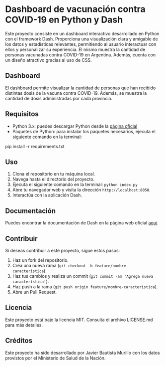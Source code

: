 # Dashboard de vacunación contra COVID-19 en Python y Dash

Este proyecto consiste en un dashboard interactivo desarrollado en Python con el framework Dash. Proporciona una visualización clara y amigable de los datos y estadísticas relevantes, permitiendo al usuario interactuar con ellos y personalizar su experiencia. El mismo muestra la cantidad de personas vacunadas contra COVID-19 en Argentina. Además, cuenta con un diseño atractivo gracias al uso de CSS.

## Dashboard

El dashboard permite visualizar la cantidad de personas que han recibido distintas dosis de la vacuna contra COVID-19. Además, se muestra la cantidad de dosis administradas por cada provincia.

## Requisitos

- Python 3.x: puedes descargar Python desde la [página oficial](https://www.python.org/downloads/)
- Paquetes de Python: para instalar los paquetes necesarios, ejecuta el siguiente comando en la terminal:

pip install -r requirements.txt

## Uso

1. Clona el repositorio en tu máquina local.
2. Navega hasta el directorio del proyecto.
3. Ejecuta el siguiente comando en la terminal: `python index.py`
4. Abre tu navegador web y visita la dirección `http://localhost:8050`.
5. Interactúa con la aplicación Dash.

## Documentación

Puedes encontrar la documentación de Dash en la página web oficial [aquí](https://dash.plotly.com/).

## Contribuir

Si deseas contribuir a este proyecto, sigue estos pasos:

1. Haz un fork del repositorio.
2. Crea una nueva rama (`git checkout -b feature/nombre-caracteristica`).
3. Haz tus cambios y realiza un commit (`git commit -am 'Agrega nueva característica'`).
4. Haz push a la rama (`git push origin feature/nombre-caracteristica`).
5. Abre un Pull Request.

## Licencia

Este proyecto está bajo la licencia MIT. Consulta el archivo LICENSE.md para más detalles.

## Créditos
Este proyecto ha sido desarrollado por Javier Bautista Murillo con los datos provistos por el Ministerio de Salud de la Nación.


